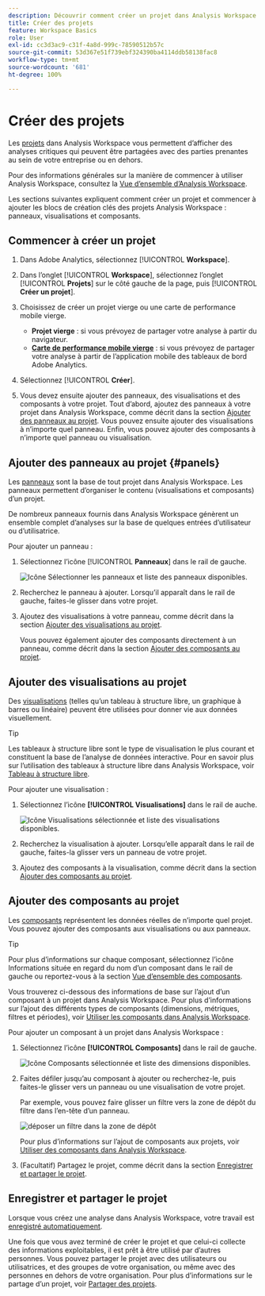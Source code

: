 ```yaml
---
description: Découvrir comment créer un projet dans Analysis Workspace
title: Créer des projets
feature: Workspace Basics
role: User
exl-id: cc3d3ac9-c31f-4a8d-999c-78590512b57c
source-git-commit: 53d367e51f739ebf324390ba4114ddb58138fac8
workflow-type: tm+mt
source-wordcount: '681'
ht-degree: 100%

---
```


# Créer des projets

Les [projets](/help/analysis-workspace/build-workspace-project/freeform-overview.md) dans Analysis Workspace vous permettent d’afficher des analyses critiques qui peuvent être partagées avec des parties prenantes au sein de votre entreprise ou en dehors.

Pour des informations générales sur la manière de commencer à utiliser Analysis Workspace, consultez la [Vue d’ensemble d’Analysis Workspace](/help/analysis-workspace/home.md).

Les sections suivantes expliquent comment créer un projet et commencer à ajouter les blocs de création clés des projets Analysis Workspace : panneaux, visualisations et composants.

## Commencer à créer un projet

1. Dans Adobe Analytics, sélectionnez [!UICONTROL **Workspace**].

1. Dans l’onglet [!UICONTROL **Workspace**], sélectionnez l’onglet [!UICONTROL **Projets**] sur le côté gauche de la page, puis [!UICONTROL **Créer un projet**].

1. Choisissez de créer un projet vierge ou une carte de performance mobile vierge.

   * **Projet vierge** : si vous prévoyez de partager votre analyse à partir du navigateur.
   * [**Carte de performance mobile vierge**](/help/mobile-app/curator.md) : si vous prévoyez de partager votre analyse à partir de l’application mobile des tableaux de bord Adobe Analytics.

1. Sélectionnez [!UICONTROL **Créer**].

1. Vous devez ensuite ajouter des panneaux, des visualisations et des composants à votre projet. Tout d’abord, ajoutez des panneaux à votre projet dans Analysis Workspace, comme décrit dans la section [Ajouter des panneaux au projet](#add-panels-to-the-project). Vous pouvez ensuite ajouter des visualisations à n’importe quel panneau. Enfin, vous pouvez ajouter des composants à n’importe quel panneau ou visualisation.

## Ajouter des panneaux au projet {#panels}

Les [panneaux](/help/analysis-workspace/c-panels/panels.md) sont la base de tout projet dans Analysis Workspace. Les panneaux permettent d’organiser le contenu (visualisations et composants) d’un projet.

De nombreux panneaux fournis dans Analysis Workspace génèrent un ensemble complet d’analyses sur la base de quelques entrées d’utilisateur ou d’utilisatrice.

Pour ajouter un panneau :

1. Sélectionnez l’icône [!UICONTROL **Panneaux**] dans le rail de gauche.

   ![Icône Sélectionner les panneaux et liste des panneaux disponibles.](assets/build-panels.png)

1. Recherchez le panneau à ajouter. Lorsqu’il apparaît dans le rail de gauche, faites-le glisser dans votre projet.

1. Ajoutez des visualisations à votre panneau, comme décrit dans la section [Ajouter des visualisations au projet](#add-visualizations-to-the-project).

   Vous pouvez également ajouter des composants directement à un panneau, comme décrit dans la section [Ajouter des composants au projet](#add-components-to-the-project).

## Ajouter des visualisations au projet

Des [visualisations](/help/analysis-workspace/visualizations/freeform-analysis-visualizations.md) (telles qu’un tableau à structure libre, un graphique à barres ou linéaire) peuvent être utilisées pour donner vie aux données visuellement.

>[!TIP]
>
>Les tableaux à structure libre sont le type de visualisation le plus courant et constituent la base de l’analyse de données interactive. Pour en savoir plus sur l’utilisation des tableaux à structure libre dans Analysis Workspace, voir [Tableau à structure libre](/help/analysis-workspace/visualizations/freeform-table/freeform-table.md).

Pour ajouter une visualisation :

1. Sélectionnez l’icône **[!UICONTROL Visualisations]** dans le rail de auche.

   ![Icône Visualisations sélectionnée et liste des visualisations disponibles.](assets/build-visualizations.png)

1. Recherchez la visualisation à ajouter. Lorsqu’elle apparaît dans le rail de gauche, faites-la glisser vers un panneau de votre projet.

1. Ajoutez des composants à la visualisation, comme décrit dans la section [Ajouter des composants au projet](#add-components-to-the-project).

## Ajouter des composants au projet

Les [composants](/help/components/overview.md) représentent les données réelles de n’importe quel projet. Vous pouvez ajouter des composants aux visualisations ou aux panneaux.

>[!TIP]
>
>Pour plus d’informations sur chaque composant, sélectionnez l’icône Informations située en regard du nom d’un composant dans le rail de gauche ou reportez-vous à la section [Vue d’ensemble des composants](/help/components/overview.md).

Vous trouverez ci-dessous des informations de base sur l’ajout d’un composant à un projet dans Analysis Workspace. Pour plus d’informations sur l’ajout des différents types de composants (dimensions, métriques, filtres et périodes), voir [Utiliser les composants dans Analysis Workspace](/help/components/use-components-in-workspace.md).

Pour ajouter un composant à un projet dans Analysis Workspace :

1. Sélectionnez l’icône **[!UICONTROL Composants]** dans le rail de gauche.

   ![Icône Composants sélectionnée et liste des dimensions disponibles.](assets/build-components.png)

1. Faites défiler jusqu’au composant à ajouter ou recherchez-le, puis faites-le glisser vers un panneau ou une visualisation de votre projet.

   Par exemple, vous pouvez faire glisser un filtre vers la zone de dépôt du filtre dans l’en-tête d’un panneau.

   ![déposer un filtre dans la zone de dépôt](assets/filter-dropzone.png)

   Pour plus d’informations sur l’ajout de composants aux projets, voir [Utiliser des composants dans Analysis Workspace](/help/components/use-components-in-workspace.md).

1. (Facultatif) Partagez le projet, comme décrit dans la section [Enregistrer et partager le projet](#save-and-share-the-project).

## Enregistrer et partager le projet

Lorsque vous créez une analyse dans Analysis Workspace, votre travail est [enregistré automatiquement](/help/analysis-workspace/build-workspace-project/save-projects.md).

Une fois que vous avez terminé de créer le projet et que celui-ci collecte des informations exploitables, il est prêt à être utilisé par d’autres personnes. Vous pouvez partager le projet avec des utilisateurs ou utilisatrices, et des groupes de votre organisation, ou même avec des personnes en dehors de votre organisation. Pour plus d’informations sur le partage d’un projet, voir [Partager des projets](/help/analysis-workspace/curate-share/share-projects.md).
